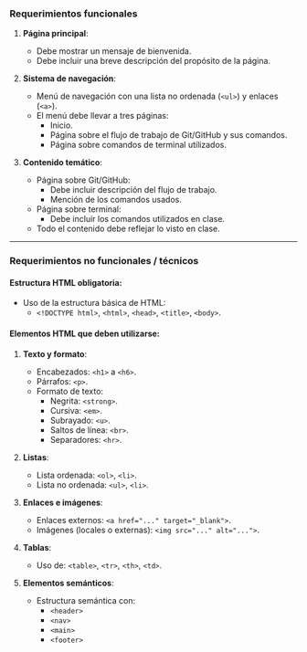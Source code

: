 ### **Requerimientos funcionales**

1. **Página principal**:
    - Debe mostrar un mensaje de bienvenida.
    - Debe incluir una breve descripción del propósito de la página.

2. **Sistema de navegación**:
    - Menú de navegación con una lista no ordenada (`<ul>`) y enlaces (`<a>`).
    - El menú debe llevar a tres páginas:
        - Inicio.
        - Página sobre el flujo de trabajo de Git/GitHub y sus comandos.
        - Página sobre comandos de terminal utilizados.

3. **Contenido temático**:
    - Página sobre Git/GitHub:
        - Debe incluir descripción del flujo de trabajo.
        - Mención de los comandos usados.
    - Página sobre terminal:
        - Debe incluir los comandos utilizados en clase.
    - Todo el contenido debe reflejar lo visto en clase.

---

### **Requerimientos no funcionales / técnicos**

#### **Estructura HTML obligatoria**:

- Uso de la estructura básica de HTML:
    - `<!DOCTYPE html>`, `<html>`, `<head>`, `<title>`, `<body>`.

#### **Elementos HTML que deben utilizarse**:

1. **Texto y formato**:
    - Encabezados: `<h1>` a `<h6>`.
    - Párrafos: `<p>`.
    - Formato de texto:
        - Negrita: `<strong>`.
        - Cursiva: `<em>`.
        - Subrayado: `<u>`.
        - Saltos de línea: `<br>`.
        - Separadores: `<hr>`.

2. **Listas**:
    - Lista ordenada: `<ol>`, `<li>`.
    - Lista no ordenada: `<ul>`, `<li>`.

3. **Enlaces e imágenes**:
    - Enlaces externos: `<a href="..." target="_blank">`.
    - Imágenes (locales o externas): `<img src="..." alt="...">`.

4. **Tablas**:
    - Uso de: `<table>`, `<tr>`, `<th>`, `<td>`.

5. **Elementos semánticos**:
    - Estructura semántica con:
        - `<header>`
        - `<nav>`
        - `<main>`
        - `<footer>`
